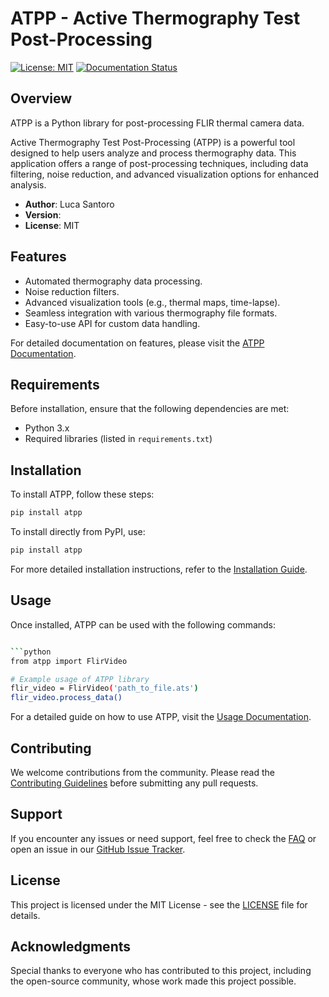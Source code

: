 
# ATPP - Active Thermography Test Post-Processing

[![License: MIT](https://img.shields.io/badge/License-MIT-green.svg)](https://opensource.org/licenses/MIT)
[![Documentation Status](https://readthedocs.org/projects/atpp/badge/?version=latest)](https://atpp.readthedocs.io/en/latest/)

## Overview

ATPP is a Python library for post-processing FLIR thermal camera data.

Active Thermography Test Post-Processing (ATPP) is a powerful tool designed to help users analyze and process thermography data. This application offers a range of post-processing techniques, including data filtering, noise reduction, and advanced visualization options for enhanced analysis.

- **Author**: Luca Santoro
- **Version**: 
- **License**: MIT

## Features

- Automated thermography data processing.
- Noise reduction filters.
- Advanced visualization tools (e.g., thermal maps, time-lapse).
- Seamless integration with various thermography file formats.
- Easy-to-use API for custom data handling.

For detailed documentation on features, please visit the [ATPP Documentation](https://atpp.readthedocs.io/en/latest/).

## Requirements

Before installation, ensure that the following dependencies are met:

- Python 3.x
- Required libraries (listed in `requirements.txt`)

## Installation

To install ATPP, follow these steps:

```bash
pip install atpp
```

To install directly from PyPI, use:

```bash
pip install atpp
```

For more detailed installation instructions, refer to the [Installation Guide](https://atpp.readthedocs.io/en/latest/installation.html).

## Usage

Once installed, ATPP can be used with the following commands:

```bash

```python
from atpp import FlirVideo

# Example usage of ATPP library
flir_video = FlirVideo('path_to_file.ats')
flir_video.process_data()

```

For a detailed guide on how to use ATPP, visit the [Usage Documentation](https://atpp.readthedocs.io/en/latest/usage.html).

## Contributing

We welcome contributions from the community. Please read the [Contributing Guidelines](https://atpp.readthedocs.io/en/latest/contributing.html) before submitting any pull requests.

## Support

If you encounter any issues or need support, feel free to check the [FAQ](https://atpp.readthedocs.io/en/latest/faq.html) or open an issue in our [GitHub Issue Tracker](https://github.com/lucasantoro97/atpp/issues).

## License

This project is licensed under the MIT License - see the [LICENSE](LICENSE) file for details.

## Acknowledgments

Special thanks to everyone who has contributed to this project, including the open-source community, whose work made this project possible.